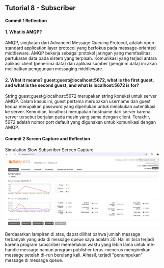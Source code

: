 ## Tutorial 8 - Subscriber

#### Commit 1 Reflection
#### 1. What is AMQP?
AMQP, singkatan dari Advanced Message Queuing Protocol, adalah open standard application layer protocol yang berfokus pada message-oriented middleware. AMQP bekerja sebagai protokol jaringan yang memfasilitasi pertukaran data pada sistem yang terpisah. Komunikasi yang terjadi antara aplikasi client (penerima data) dan aplikasi sumber (pengirim data) ini akan melibatkan penggunaan messaging middleware.

#### 2. What it means? guest:guest@localhost:5672, what is the first guest, and what is the second guest, and what is localhost:5672 is for?
String guest:guest@localhost:5672 merupakan string koneksi untuk server AMQP. Dalam kasus ini, guest pertama merupakan username dan guest kedua merupakan password yang diperlukan untuk melakukan autentikasi ke server. Kemudian, localhost merupakan hostname dari server karena server tersebut berjalan pada mesin yang sama dengan client. Terakhir, 5672 adalah nomor port default yang digunakan untuk komunikasi dengan AMQP.

#### Commit 2 Screen Capture and Reflection
Simulation Slow Subscriber Screen Capture
![Simulation Slow Subscriber Screen Capture](/images/simulation_slow_subscriber.png)

Berdasarkan lampiran di atas, dapat dilihat bahwa jumlah message terbanyak yang ada di message queue saya adalah 30. Hal ini bisa terjadi karena program subscriber memerlukan waktu yang lebih lama untuk me-handle message namun program publisher terus-menerus mengirimkan message setelah di-run berulang kali. Alhasil, terjadi "penumpukan" message di message queue.